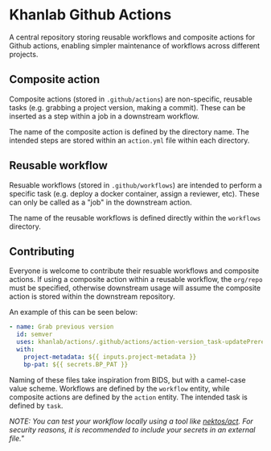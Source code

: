 # Khanlab Github Actions

A central repository storing reusable workflows and composite actions for
Github actions, enabling simpler maintenance of workflows across
different projects.

## Composite action

Composite actions (stored in `.github/actions`) are non-specific, reusable
tasks (e.g. grabbing a project version, making a commit). These can be
inserted as a step within a job in a downstream workflow.

The name of the composite action is defined by the directory name. The
intended steps are stored within an `action.yml` file within each directory.

## Reusable workflow

Resuable workflows (stored in `.github/workflows`) are intended to perform a
specific task (e.g. deploy a docker container, assign a reviewer, etc). These
can only be called as a "job" in the downstream action.

The name of the reusable workflows is defined directly within the `workflows`
directory.

## Contributing

Everyone is welcome to contribute their resuable workflows and composite
actions. If using a composite action within a reusable workflow, the
`org/repo` must be specified, otherwise downstream usage will assume the
composite action is stored within the downstream repository.

An example of this can be seen below:

```yaml
- name: Grab previous version
  id: semver
  uses: khanlab/actions/.github/actions/action-version_task-updatePrereleaseVersion@v0.3.1
  with:
    project-metadata: ${{ inputs.project-metadata }}
    bp-pat: ${{ secrets.BP_PAT }}
```

Naming of these files take inspiration from BIDS, but with a camel-case
value scheme. Workflows are defined by the `workflow` entity, while composite
actions are defined by the `action` entity. The intended task is defined by
`task`.

_NOTE: You can test your workflow locally using a tool like_
_[nektos/act](https://github.com/nektos/act). For security reasons, it is_
_recommended to include your secrets in an external file."_
